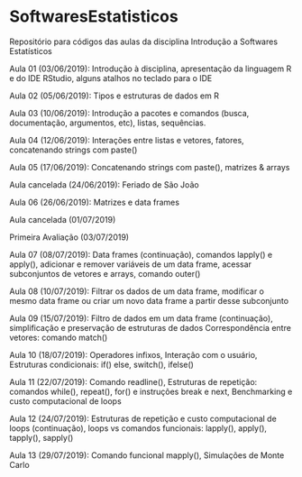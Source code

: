 # SoftwaresEstatisticos

Repositório para códigos das aulas da disciplina Introdução a Softwares Estatísticos

Aula 01 (03/06/2019): Introdução à disciplina, apresentação da linguagem R e do IDE RStudio, alguns atalhos no teclado para o IDE

Aula 02 (05/06/2019): Tipos e estruturas de dados em R

Aula 03 (10/06/2019): Introdução a pacotes e comandos (busca, documentação, argumentos, etc), listas, sequências.

Aula 04 (12/06/2019): Interações entre listas e vetores, fatores, concatenando strings com paste()

Aula 05 (17/06/2019): Concatenando strings com paste(), matrizes & arrays

Aula cancelada (24/06/2019): Feriado de São João

Aula 06 (26/06/2019): Matrizes e data frames

Aula cancelada (01/07/2019)

Primeira Avaliação (03/07/2019)

Aula 07 (08/07/2019): Data frames (continuação), comandos lapply() e apply(), adicionar e remover variáveis
                      de um data frame, acessar subconjuntos de vetores e arrays, comando outer()
                      
Aula 08 (10/07/2019): Filtrar os dados de um data frame, modificar o mesmo data frame ou
                      criar um novo data frame a partir desse subconjunto

Aula 09 (15/07/2019): Filtro de dados em um data frame (continuação), simplificação e preservação de estruturas de dados
                      Correspondência entre vetores: comando match()

Aula 10 (18/07/2019): Operadores infixos, Interação com o usuário, Estruturas condicionais: if() else, switch(), ifelse()

Aula 11 (22/07/2019): Comando readline(), Estruturas de repetição: comandos while(), repeat(), for() e instruções
                      break e next, Benchmarking e custo computacional de loops
                      
Aula 12 (24/07/2019): Estruturas de repetição e custo computacional de loops (continuação), loops vs comandos funcionais:
                      lapply(), apply(), tapply(), sapply()
                      
Aula 13 (29/07/2019): Comando funcional mapply(), Simulações de Monte Carlo
